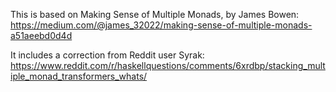 This is based on Making Sense of Multiple Monads, by James Bowen:
  https://medium.com/@james_32022/making-sense-of-multiple-monads-a51aeebd0d4d

It includes a correction from Reddit user Syrak:
  https://www.reddit.com/r/haskellquestions/comments/6xrdbp/stacking_multiple_monad_transformers_whats/
